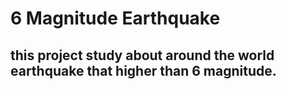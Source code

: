 # 6 Magnitude Earthquake

## this project study about around the world earthquake that higher than 6 magnitude. 
